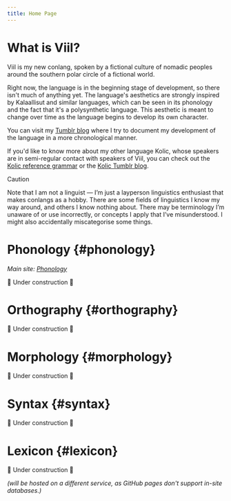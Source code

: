 ```yaml
---
title: Home Page
---
```


# What is Viil?

Viil is my new conlang, spoken by a fictional culture of nomadic peoples around
the southern polar circle of a fictional world. 

Right now, the language is in the beginning stage of development, so there 
isn't much of anything yet. The language's aesthetics are strongly inspired by
Kalaallisut and similar languages, which can be seen in its phonology and the
fact that it's a polysynthetic language. This aesthetic is meant to change over
time as the language begins to develop its own character.

You can visit my [Tumblr blog](https://www.tumblr.com/viil-lang) where I try to
document my development of the language in a more chronological manner.

If you'd like to know more about my other language Kolic, whose speakers are in
semi-regular contact with speakers of Viil, you can check out the
[Kolic reference grammar](https://mymo-in-bb.github.io/kolic-reference-grammar/)
or the [Kolic Tumblr blog](https://www.tumblr.com/kolic).

> [!CAUTION]
> Note that I am not a linguist — I’m just a layperson 
> linguistics enthusiast that makes conlangs as a hobby. There are some fields of 
> linguistics I know my way around, and others I know nothing about. There may be 
> terminology I’m unaware of or use incorrectly, or concepts I apply that I’ve 
> misunderstood. I might also accidentally miscategorise some things. 

# Phonology {#phonology}

_Main site: [Phonology](phonology.md)_

🚧 Under construction 🚧

# Orthography {#orthography}

🚧 Under construction 🚧

# Morphology {#morphology}

🚧 Under construction 🚧

# Syntax {#syntax}

🚧 Under construction 🚧

# Lexicon {#lexicon}

🚧 Under construction 🚧

_(will be hosted on a different service, as GitHub pages don't support in-site 
databases.)_
